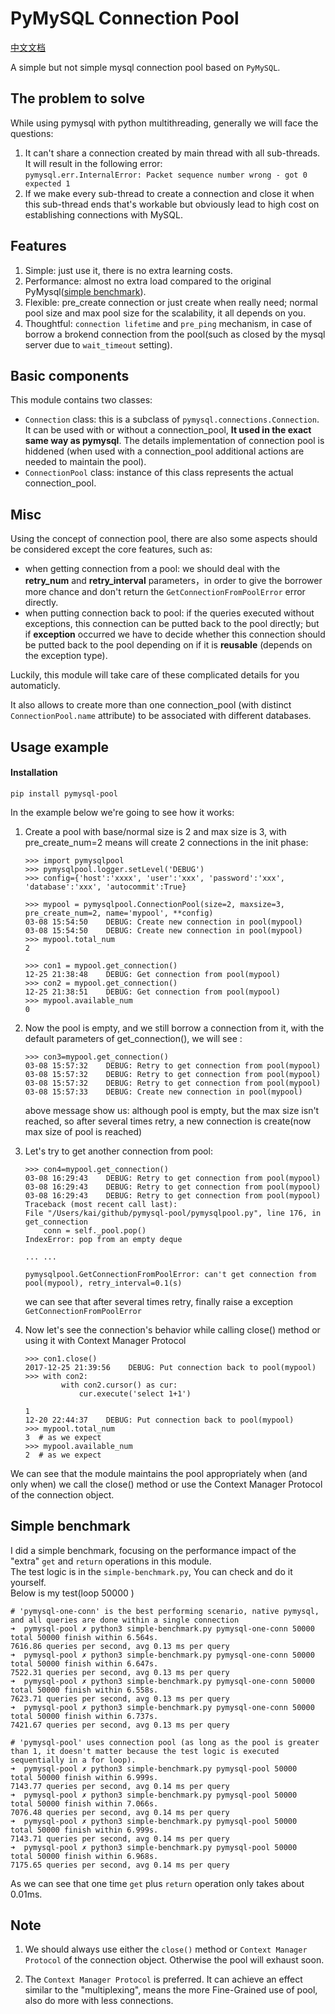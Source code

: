 # PyMySQL Connection Pool

[中文文档](https://github.com/jkklee/pymysql-pool/blob/master/README_zh.md)

A simple but not simple mysql connection pool based on `PyMySQL`.

## The problem to solve
While using pymysql with python multithreading, generally we will face the questions:  
1. It can't share a connection created by main thread with all sub-threads. It will result in the following error:  
    `pymysql.err.InternalError: Packet sequence number wrong - got 0 expected 1`  
2. If we make every sub-thread to create a connection and close it when this sub-thread ends that's workable but obviously lead to high cost on establishing connections with MySQL.

## Features
1. Simple: just use it, there is no extra learning costs.
2. Performance: almost no extra load compared to the original PyMysql([simple benchmark](https://github.com/jkklee/pymysql-pool#simple-benchmark)).
3. Flexible: pre_create connection or just create when really need; normal pool size and max pool size for the scalability, it all depends on you. 
4. Thoughtful: `connection lifetime` and `pre_ping` mechanism, in case of borrow a brokend connection from the pool(such as closed by the mysql server due to `wait_timeout` setting). 

## Basic components
This module contains two classes: 
- `Connection` class: this is a subclass of `pymysql.connections.Connection`. It can be used with or without a connection_pool, **It used in the exact same way as pymysql**. The details implementation of connection pool is hiddened (when used with a connection_pool additional actions are needed to maintain the pool).  
- `ConnectionPool` class: instance of this class represents the actual connection_pool.

## Misc
Using the concept of connection pool, there are also some aspects should be considered except the core features, such as:

- when getting connection from a pool: we should deal with the **retry_num** and **retry_interval** parameters，in order to give the borrower more chance and don't return the `GetConnectionFromPoolError` error directly.
- when putting connection back to pool: if the queries executed without exceptions, this connection can be putted back to the pool directly; but if **exception** occurred we have to decide whether this connection should be putted back to the pool depending on if it is **reusable** (depends on the exception type).

Luckily, this module will take care of these complicated details for you automaticly.

It also allows to create more than one connection_pool (with distinct `ConnectionPool.name` attribute) to be associated with different databases.

## Usage example
#### Installation
```
pip install pymysql-pool
```

In the example below we're going to see how it works:  

1. Create a pool with base/normal size is 2 and max size is 3, with pre_create_num=2 means will create 2 connections in the init phase:
    ```
    >>> import pymysqlpool
    >>> pymysqlpool.logger.setLevel('DEBUG')
    >>> config={'host':'xxxx', 'user':'xxx', 'password':'xxx', 'database':'xxx', 'autocommit':True}

    >>> mypool = pymysqlpool.ConnectionPool(size=2, maxsize=3, pre_create_num=2, name='mypool', **config)
    03-08 15:54:50    DEBUG: Create new connection in pool(mypool)
    03-08 15:54:50    DEBUG: Create new connection in pool(mypool)
    >>> mypool.total_num
    2

    >>> con1 = mypool.get_connection()
    12-25 21:38:48    DEBUG: Get connection from pool(mypool)
    >>> con2 = mypool.get_connection()
    12-25 21:38:51    DEBUG: Get connection from pool(mypool)
    >>> mypool.available_num
    0
    ```
2. Now the pool is empty, and we still borrow a connection from it, with the default parameters of get_connection(), we will see :
    ```
    >>> con3=mypool.get_connection()
    03-08 15:57:32    DEBUG: Retry to get connection from pool(mypool)
    03-08 15:57:32    DEBUG: Retry to get connection from pool(mypool)
    03-08 15:57:32    DEBUG: Retry to get connection from pool(mypool)
    03-08 15:57:33    DEBUG: Create new connection in pool(mypool)
    ```
    above message show us: although pool is empty, but the max size isn't reached, so after several times retry, a new connection is create(now max size of  pool is reached)

3. Let's try to get another connection from pool:

    ```
    >>> con4=mypool.get_connection()
    03-08 16:29:43    DEBUG: Retry to get connection from pool(mypool)
    03-08 16:29:43    DEBUG: Retry to get connection from pool(mypool)
    03-08 16:29:43    DEBUG: Retry to get connection from pool(mypool)
    Traceback (most recent call last):
    File "/Users/kai/github/pymysql-pool/pymysqlpool.py", line 176, in get_connection
        conn = self._pool.pop()
    IndexError: pop from an empty deque

    ... ...

    pymysqlpool.GetConnectionFromPoolError: can't get connection from pool(mypool), retry_interval=0.1(s)
    ```
    we can see that after several times retry, finally raise a exception `GetConnectionFromPoolError`

4. Now let's see the connection's behavior while calling close() method or using it with Context Manager Protocol

    ```
    >>> con1.close()
    2017-12-25 21:39:56    DEBUG: Put connection back to pool(mypool)
    >>> with con2:
            with con2.cursor() as cur:
                cur.execute('select 1+1')

    1
    12-20 22:44:37    DEBUG: Put connection back to pool(mypool)
    >>> mypool.total_num
    3  # as we expect
    >>> mypool.available_num
    2  # as we expect
We can see that the module maintains the pool appropriately when (and only when) we call the close() method or use the Context Manager Protocol of the connection object.

## Simple benchmark
I did a simple benchmark, focusing on the performance impact of the "extra" `get` and `return` operations in this module.  
The test logic is in the `simple-benchmark.py`, You can check and do it yourself.  
Below is my test(loop 50000 )
```
# 'pymysql-one-conn' is the best performing scenario, native pymysql, and all queries are done within a single connection
➜  pymysql-pool ✗ python3 simple-benchmark.py pymysql-one-conn 50000
total 50000 finish within 6.564s.
7616.86 queries per second, avg 0.13 ms per query
➜  pymysql-pool ✗ python3 simple-benchmark.py pymysql-one-conn 50000
total 50000 finish within 6.647s.
7522.31 queries per second, avg 0.13 ms per query
➜  pymysql-pool ✗ python3 simple-benchmark.py pymysql-one-conn 50000
total 50000 finish within 6.558s.
7623.71 queries per second, avg 0.13 ms per query
➜  pymysql-pool ✗ python3 simple-benchmark.py pymysql-one-conn 50000
total 50000 finish within 6.737s.
7421.67 queries per second, avg 0.13 ms per query

# 'pymysql-pool' uses connection pool (as long as the pool is greater than 1, it doesn't matter because the test logic is executed sequentially in a for loop).
➜  pymysql-pool ✗ python3 simple-benchmark.py pymysql-pool 50000
total 50000 finish within 6.999s.
7143.77 queries per second, avg 0.14 ms per query
➜  pymysql-pool ✗ python3 simple-benchmark.py pymysql-pool 50000
total 50000 finish within 7.066s.
7076.48 queries per second, avg 0.14 ms per query
➜  pymysql-pool ✗ python3 simple-benchmark.py pymysql-pool 50000
total 50000 finish within 6.999s.
7143.71 queries per second, avg 0.14 ms per query
➜  pymysql-pool ✗ python3 simple-benchmark.py pymysql-pool 50000
total 50000 finish within 6.968s.
7175.65 queries per second, avg 0.14 ms per query
```
As we can see that one time `get` plus `return` operation only takes about 0.01ms.

## Note
1. We should always use either the `close()` method or `Context Manager Protocol` of the connection object. Otherwise the pool will exhaust soon.

2. The `Context Manager Protocol` is preferred. It can achieve an effect similar to the "multiplexing", means the more Fine-Grained use of pool, also do more with less connections.
